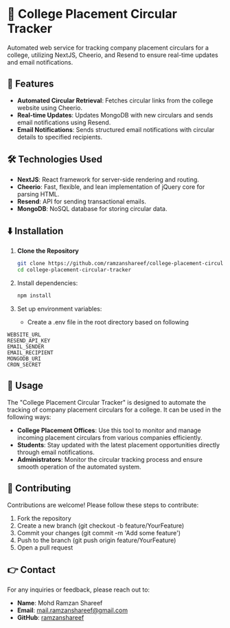 # 📢 College Placement Circular Tracker

Automated web service for tracking company placement circulars for a college, utilizing NextJS, Cheerio, and Resend to ensure real-time updates and email notifications.

## 🚀 Features

- **Automated Circular Retrieval**: Fetches circular links from the college website using Cheerio.
- **Real-time Updates**: Updates MongoDB with new circulars and sends email notifications using Resend.
- **Email Notifications**: Sends structured email notifications with circular details to specified recipients.

## 🛠️ Technologies Used

- **NextJS**: React framework for server-side rendering and routing.
- **Cheerio**: Fast, flexible, and lean implementation of jQuery core for parsing HTML.
- **Resend**: API for sending transactional emails.
- **MongoDB**: NoSQL database for storing circular data.

## ⬇️ Installation

1. **Clone the Repository**

   ```bash
   git clone https://github.com/ramzanshareef/college-placement-circular-tracker.git
   cd college-placement-circular-tracker
2. Install dependencies:
   ```bash
   npm install
   ```
3. Set up environment variables:
   - Create a .env file in the root directory based on following
```env
WEBSITE_URL
RESEND_API_KEY
EMAIL_SENDER
EMAIL_RECIPIENT
MONGODB_URI
CRON_SECRET
```

## 📝 Usage

The "College Placement Circular Tracker" is designed to automate the tracking of company placement circulars for a college. It can be used in the following ways:

- **College Placement Offices**: Use this tool to monitor and manage incoming placement circulars from various companies efficiently.
- **Students**: Stay updated with the latest placement opportunities directly through email notifications.
- **Administrators**: Monitor the circular tracking process and ensure smooth operation of the automated system.

## 🤝 Contributing

Contributions are welcome! Please follow these steps to contribute:

1. Fork the repository
2. Create a new branch (git checkout -b feature/YourFeature)
3. Commit your changes (git commit -m 'Add some feature')
4. Push to the branch (git push origin feature/YourFeature)
5. Open a pull request

## 👉 Contact

For any inquiries or feedback, please reach out to:
- **Name**: Mohd Ramzan Shareef
- **Email**: mail.ramzanshareef@gmail.com
- **GitHub**: [ramzanshareef](https://github.com/ramzanshareef)
